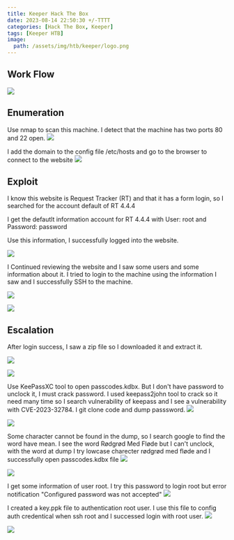 ```yaml
---
title: Keeper Hack The Box 
date: 2023-08-14 22:50:30 +/-TTTT
categories: [Hack The Box, Keeper]
tags: [Keeper HTB] 
image:
  path: /assets/img/htb/keeper/logo.png
---
```



## Work Flow
![]( /assets/img/htb/keeper/workflow.png)

## Enumeration
 Use nmap to scan this machine. I detect that the machine has two ports 80 and 22 open.
![]( /assets/img/htb/keeper/nmap.png)

 I add the domain to the config file /etc/hosts and go to the browser to connect to the website
![]( /assets/img/htb/keeper/website.png)

## Exploit

I know this website is Request Tracker (RT) and that it has a form login, so I searched for the account default of RT 4.4.4

I get the defautlt information account for RT 4.4.4 with User: root and Password: password

Use this information, I successfully logged into the website.

![]( /assets/img/htb/keeper/user.png)

I Continued reviewing the website and I saw some users and some information about it. I tried to login to the machine using the information I saw and I successfully SSH to the machine.

![]( /assets/img/htb/keeper/user_info.png)

![]( /assets/img/htb/keeper/login.png)

## Escalation

After login success, I saw a zip file so I downloaded it and extract it.

![]( /assets/img/htb/keeper/download.png)

![]( /assets/img/htb/keeper/extract.png)

Use KeePassXC tool to open passcodes.kdbx. But I don't have password to unclock it, I must crack password. I used keepass2john tool to crack so it need many time so I search vulnerability of keepass and I see a vulnerability with CVE-2023-32784. I git clone code and dump passsword.
![]( /assets/img/htb/keeper/keepassxc.png)

![]( /assets/img/htb/keeper/dumpPasswd.png)

 Some character cannot be found in the dump, so I search google to find the word have mean. I see the word Rødgrød Med Fløde but I can't unclock, with the word at dump I try lowcase charecter rødgrød med fløde and I successfully open passcodes.kdbx file
![]( /assets/img/htb/keeper/search.png)

![]( /assets/img/htb/keeper/readPasscode.png)

I get some information of user root. I try this password to login root but error notification "Configured password was not accepted"
![]( /assets/img/htb/keeper/putty_passwd.png)

I created a key.ppk file to authentication root user. I use this file to config auth credentical when ssh root and I successed login with root user.
![]( /assets/img/htb/keeper/key_auth.png)

![]( /assets/img/htb/keeper/putty_key.png)
